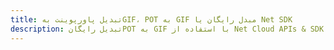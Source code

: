 ---title: تبدیل پاورپوینت بهGIF، POT به GIF مبدل رایگان یا Net SDKdescription: تبدیل رایگانPOT به GIF با استفاده از Net Cloud APIs & SDK. همچنین اسناد Microsoft PowerPoint را در Cloud ایجاد، ویرایش و رندر کنید.---